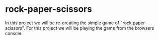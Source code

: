 # rock-paper-scissors

In this project we will be re-creating the simple game of "rock paper scissors". For this project we will be playing the game from the browsers console.
